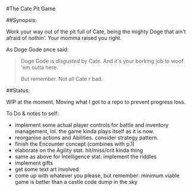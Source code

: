 #The Cate Pit Game

##Synopsis:

Work your way out of the pit full of Cate, being the mighty Doge that ain't afraid of nothin'.
Your momma raised you right.

As Doge Gode once said:
> Doge Gode is *disgusted* by Cate. And it's your borking job to woof 'em outta here.
> 
> But remember. Not all Cate r bad.

##Status:

WIP at the moment. Moving what I got to a repo to prevent progress loss.

To Do & notes to self:
* implement some actual player controls for battle and inventory management, lol. the game kinda plays itself as it is now.
* reorganise actions and Abilities. consider strategy pattern.
* finish the Encounter concept (combines with p.1)
* elaborate on the Agility stat. hit/miss/crit kinda thing
* same as above for Intelligence stat. implement the riddles
* implement gifts
* get some text art involved
* come up with whatever you please,  but remember: minimum viable game is better than a castle code dump in the sky